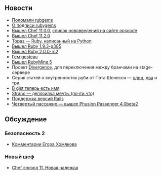 ## Новости

* [Поломали rubgems](https://status.heroku.com/incidents/489)
* [О подписи rubygems](http://tonyarcieri.com/lets-figure-out-a-way-to-start-signing-rubygems)
* [Вышел Chef 11.0.0](https://github.com/opscode/chef/), [список нововведений на сайте opscode](http://wiki.opscode.com/display/chef/Breaking+Changes+in+Chef+11)
* [Вышел Chef 11.2.0](http://www.opscode.com/blog/2013/02/07/chef-client-11-2-0-10-20-0-released/)
* [Topaz — Ruby, написанный на Python](http://docs.topazruby.com/en/latest/blog/announcing-topaz/)
* [Вышел Ruby 1.9.3-p385](http://www.ruby-lang.org/en/news/2013/02/06/ruby-1-9-3-p385-is-released/)
* [Вышел Ruby 2.0.0-rc2](http://www.ruby-lang.org/en/news/2013/02/08/ruby-2-0-0-rc2-is-released/)
* [Гем gesteau](http://gusteau.gs/)
* [Вышел RubyMine 5](http://www.jetbrains.com/ruby/whatsnew/)
* Проект [Divergence](http://cosmos.layervault.com/divergence.html), для переключения между бранчами на stage-сервере
* Серия статей о внутренностях руби от Пэта Шонесси —
  [один](http://patshaughnessy.net/2013/1/23/ruby-mri-source-code-idioms-1-accessing-data-via-macros),
  [два](http://patshaughnessy.net/2013/1/31/ruby-mri-source-code-idioms-2-c-that-resembles-ruby) и
  [три](http://patshaughnessy.net/2013/2/8/ruby-mri-source-code-idioms-3-embedded-objects)
* [В gist теперь есть имя](https://github.com/blog/1406-namespaced-gists)
* [Strano — деплоилка мечты (почти что)](https://github.com/express42/strano)
* [Поддержка версий Rails](http://blog.steveklabnik.com/posts/2013-02-11-ruby-on-rails-maintenance-policy)
* [Четвертый пассажир — вышел Phusion Passenger 4.0beta2](http://blog.phusion.nl/2013/01/24/phusion-passenger-4-0-beta-2-syscall-failure-simulation-framework-focus-on-stability/)

## Обсуждение

### Безопасность 2
* [Комментарии Егора Хомякова](http://homakov.blogspot.ru/2013/02/rails-vulnerabilities-learning-lesson.html)

### Новый шеф
* [Chef эпизод 11. Новая надежда](http://express42.com/blog/2013-02-07-chef-new-hope.html)
